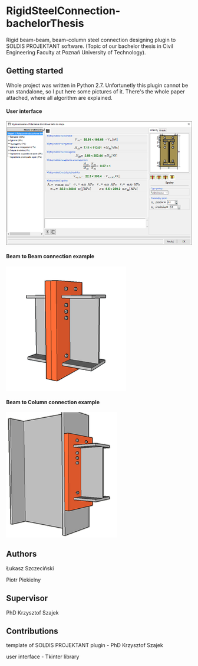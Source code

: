 # RigidSteelConnection-bachelorThesis
Rigid beam-beam, beam-column steel connection designing plugin to SOLDIS PROJEKTANT software. (Topic of our bachelor thesis in Civil Engineering Faculty at Poznań University of Technology).

## Getting started
Whole project was written in Python 2.7.
Unfortunetly this plugin cannot be run standalone, so I put here some pictures of it. There's the whole paper attached, where all algorithm are explained.

#### User interface
![Screenshot](UI.png)

#### Beam to Beam connection example
![Screenshot](beam-beam.png)

#### Beam to Column connection example
![Screenshot](beam-column.png)

## Authors
Łukasz Szczeciński

Piotr Piekielny


## Supervisor
PhD Krzysztof Szajek

## Contributions
template of SOLDIS PROJEKTANT plugin - PhD Krzysztof Szajek

user interface - Tkinter library
